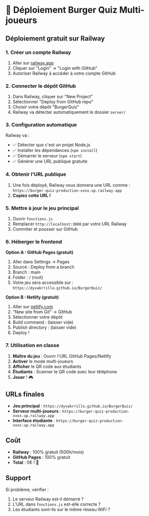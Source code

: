 # 🚀 Déploiement Burger Quiz Multi-joueurs

## Déploiement gratuit sur Railway

### 1. Créer un compte Railway
1. Aller sur [railway.app](https://railway.app)
2. Cliquer sur "Login" → "Login with GitHub"
3. Autoriser Railway à accéder à votre compte GitHub

### 2. Connecter le dépôt GitHub
1. Dans Railway, cliquer sur "New Project"
2. Sélectionner "Deploy from GitHub repo"
3. Choisir votre dépôt "BurgerQuiz"
4. Railway va détecter automatiquement le dossier `server/`

### 3. Configuration automatique
Railway va :
- ✅ Détecter que c'est un projet Node.js
- ✅ Installer les dépendances (`npm install`)
- ✅ Démarrer le serveur (`npm start`)
- ✅ Générer une URL publique gratuite

### 4. Obtenir l'URL publique
1. Une fois déployé, Railway vous donnera une URL comme :
   `https://burger-quiz-production-xxxx.up.railway.app`
2. **Copiez cette URL !**

### 5. Mettre à jour le jeu principal
1. Ouvrir `fonctions.js`
2. Remplacer `http://localhost:3000` par votre URL Railway
3. Commiter et pousser sur GitHub

### 6. Héberger le frontend
**Option A : GitHub Pages (gratuit)**
1. Aller dans Settings → Pages
2. Source : Deploy from a branch
3. Branch : main
4. Folder : / (root)
5. Votre jeu sera accessible sur : `https://dyvakrrillo.github.io/BurgerQuiz/`

**Option B : Netlify (gratuit)**
1. Aller sur [netlify.com](https://netlify.com)
2. "New site from Git" → GitHub
3. Sélectionner votre dépôt
4. Build command : (laisser vide)
5. Publish directory : (laisser vide)
6. Deploy !

### 7. Utilisation en classe
1. **Maître du jeu** : Ouvrir l'URL GitHub Pages/Netlify
2. **Activer** le mode multi-joueurs
3. **Afficher** le QR code aux étudiants
4. **Étudiants** : Scanner le QR code avec leur téléphone
5. **Jouer** ! 🎮

## URLs finales
- **Jeu principal** : `https://dyvakrrillo.github.io/BurgerQuiz/`
- **Serveur multi-joueurs** : `https://burger-quiz-production-xxxx.up.railway.app`
- **Interface étudiante** : `https://burger-quiz-production-xxxx.up.railway.app`

## Coût
- **Railway** : 100% gratuit (500h/mois)
- **GitHub Pages** : 100% gratuit
- **Total** : 0€ ! 🎉

## Support
Si problème, vérifier :
1. Le serveur Railway est-il démarré ?
2. L'URL dans `fonctions.js` est-elle correcte ?
3. Les étudiants sont-ils sur le même réseau WiFi ?
